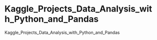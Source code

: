 # Kaggle_Projects_Data_Analysis_with_Python_and_Pandas
Kaggle_Projects_Data_Analysis_with_Python_and_Pandas
